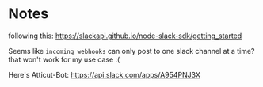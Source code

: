 # Notes

following this: https://slackapi.github.io/node-slack-sdk/getting_started

Seems like `incoming webhooks` can only post to one slack channel at a time? that won't work for my use case :(

Here's Atticut-Bot: https://api.slack.com/apps/A954PNJ3X

